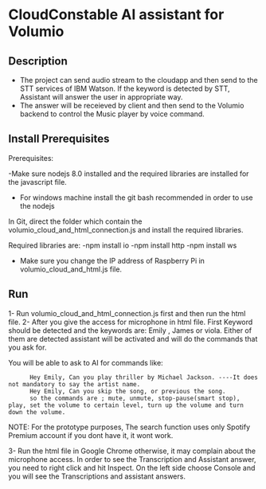 # CloudConstable AI assistant for Volumio

## Description
- The project can send audio stream to the cloudapp and then send to the STT services of IBM Watson. If the keyword is detected by STT, Assistant will answer the user in appropriate way.
- The answer will be receieved by client and then send to the Volumio backend to control the Music player by voice command.

## Install Prerequisites

Prerequisites:

-Make sure nodejs 8.0 installed and the required libraries are installed for the javascript file.
- For windows machine install the git bash recommended in order to use the nodejs

In Git, direct the folder which contain the volumio_cloud_and_html_connection.js
and install the required libraries.

Required libraries are: -npm install io
                        -npm install http
                        -npm install ws

- Make sure you change the IP address of Raspberry Pi in volumio_cloud_and_html.js file.


## Run

1- Run volumio_cloud_and_html_connection.js first and then run the html file.
2- After you give the access for microphone in html file.  First Keyword should be detected and the keywords are: Emily , James or viola. Either of them are detected assistant will be activated and will do the commands that you ask for. 

You will be able to ask to AI for commands like:
   

          Hey Emily, Can you play thriller by Michael Jackson. ----It does not mandatory to say the artist name.
          Hey Emily, Can you skip the song, or previous the song.
          so the commands are ; mute, unmute, stop-pause(smart stop), play, set the volume to certain level, turn up the volume and turn down the volume.

   NOTE:   For the prototype purposes, The search function uses  only Spotify Premium account if you dont have it, it wont work.

3- Run the html file in Google Chrome otherwise, it may complain about the microphone access. In order to see the Transcription and Assistant answer, you need to right click and hit Inspect. On the left side choose Console and you will see the Transcriptions and assistant answers.


